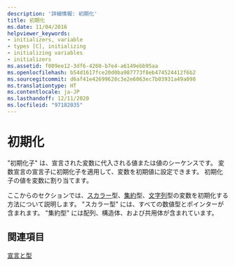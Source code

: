 ```yaml
---
description: '詳細情報: 初期化'
title: 初期化
ms.date: 11/04/2016
helpviewer_keywords:
- initializers, variable
- types [C], initializing
- initializing variables
- initializers
ms.assetid: f009ee12-3df6-4260-b7e4-a6149ebb95aa
ms.openlocfilehash: b54d1617fce20d0ba987773f8eb474524412f6b2
ms.sourcegitcommit: d6af41e42699628c3e2e6063ec7b03931a49a098
ms.translationtype: HT
ms.contentlocale: ja-JP
ms.lasthandoff: 12/11/2020
ms.locfileid: "97182035"
---
```

# <a name="initialization"></a>初期化

"初期化子" は、宣言された変数に代入される値または値のシーケンスです。 変数宣言の宣言子に初期化子を適用して、変数を初期値に設定できます。 初期化子の値を変数に割り当てます。

ここからのセクションでは、[スカラー](../c-language/initializing-scalar-types.md)型、[集約](../c-language/initializing-aggregate-types.md)型、[文字列](../c-language/initializing-strings.md)型の変数を初期化する方法について説明します。 "スカラー型" には、すべての数値型とポインターが含まれます。 "集約型" には配列、構造体、および共用体が含まれています。

## <a name="see-also"></a>関連項目

[宣言と型](../c-language/declarations-and-types.md)
